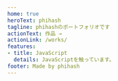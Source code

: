 ```yaml
---
home: true
heroText: phihash
tagline: phihashのポートフォリオです
actionText: 作品 →
actionLink: /works/
features:
- title: JavaScript
  details: JavaScriptを触っています。
footer: Made by phihash
---
```


